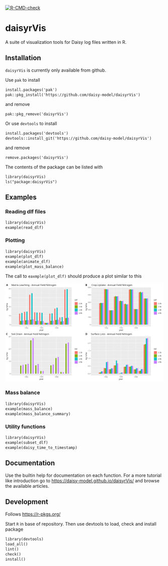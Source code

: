 <!-- badges: start -->
[![R-CMD-check](https://github.com/daisy-model/daisyrVis/actions/workflows/R-CMD-check.yaml/badge.svg)](https://github.com/daisy-model/daisyrVis/actions/workflows/R-CMD-check.yaml)
<!-- badges: end -->

# daisyrVis 
A suite of visualization tools for Daisy log files written in R.

## Installation
`daisyrVis` is currently only available from github.

Use `pak` to install

    install.packages('pak')
    pak::pkg_install('https://github.com/daisy-model/daisyrVis')

and remove

    pak::pkg_remove('daisyrVis')

Or use `devtools` to install

    install.packages('devtools')
    devtools::install_git('https://github.com/daisy-model/daisyrVis')

and remove

    remove.packages('daisyrVis')

The contents of the package can be listed with

    library(daisyrVis)
    ls("package:daisyrVis")

## Examples
### Reading dlf files

    library(daisyrVis)
    example(read_dlf)

### Plotting

    library(daisyrVis)
    example(plot_dlf)
    example(animate_dlf)
    example(plot_mass_balance)

    
The call to `eaxmple(plot_dlf)` should produce a plot similar to this

![Bar plots of four annualy logged variables from four different Daisy log files](inst/extdata/annual/Annual-FN/plot_annual_example.png)

### Mass balance

    library(daisyrVis)
    example(mass_balance)
    example(mass_balance_summary)

### Utility functions

    library(daisyrVis)
    example(subset_dlf)
    example(daisy_time_to_timestamp)


## Documentation
Use the builtin help for documentation on each function. For a more tutorial like introduction go to https://daisy-model.github.io/daisyrVis/ and browse the available articles.

## Development
Follows https://r-pkgs.org/

Start `R` in base of repository. Then use devtools to load, check and install package

    library(devtools)
    load_all()
    lint()
    check()
    install()
